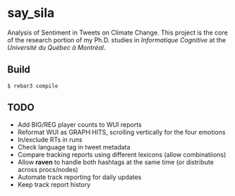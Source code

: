 say_sila
=====

Analysis of Sentiment in Tweets on Climate Change.  This project is the core of the research portion
of my Ph.D. studies in _Informatique Cognitive_ at the _Université du Québec à Montréal_.

Build
-----

    $ rebar3 compile

TODO
-----
- Add BIG/REG player counts to WUI reports
- Reformat WUI as GRAPH:HITS, scrolling vertically for the four emotions
- In/exclude RTs in runs
- Check language tag in tweet metadata
- Compare tracking reports using different lexicons (allow combinatiions)
- Allow **raven** to handle both hashtags at the same time (or distribute across procs/nodes)
- Automate track reporting for daily updates
- Keep track report history
